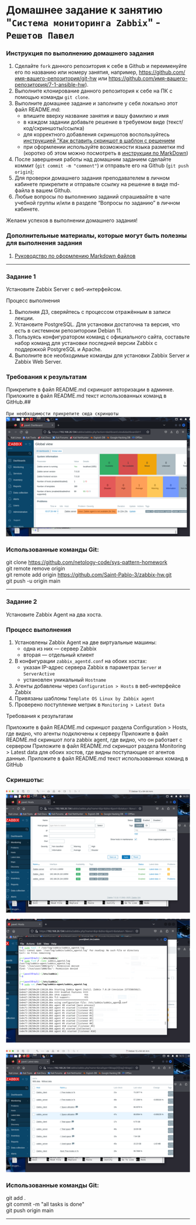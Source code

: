 # Домашнее задание к занятию "`Система мониторинга Zabbix`" - `Решетов Павел`


### Инструкция по выполнению домашнего задания

   1. Сделайте `fork` данного репозитория к себе в Github и переименуйте его по названию или номеру занятия, например, https://github.com/имя-вашего-репозитория/git-hw или  https://github.com/имя-вашего-репозитория/7-1-ansible-hw).
   2. Выполните клонирование данного репозитория к себе на ПК с помощью команды `git clone`.
   3. Выполните домашнее задание и заполните у себя локально этот файл README.md:
      - впишите вверху название занятия и вашу фамилию и имя
      - в каждом задании добавьте решение в требуемом виде (текст/код/скриншоты/ссылка)
      - для корректного добавления скриншотов воспользуйтесь [инструкцией "Как вставить скриншот в шаблон с решением](https://github.com/netology-code/sys-pattern-homework/blob/main/screen-instruction.md)
      - при оформлении используйте возможности языка разметки md (коротко об этом можно посмотреть в [инструкции  по MarkDown](https://github.com/netology-code/sys-pattern-homework/blob/main/md-instruction.md))
   4. После завершения работы над домашним заданием сделайте коммит (`git commit -m "comment"`) и отправьте его на Github (`git push origin`);
   5. Для проверки домашнего задания преподавателем в личном кабинете прикрепите и отправьте ссылку на решение в виде md-файла в вашем Github.
   6. Любые вопросы по выполнению заданий спрашивайте в чате учебной группы и/или в разделе “Вопросы по заданию” в личном кабинете.
   
Желаем успехов в выполнении домашнего задания!
   
### Дополнительные материалы, которые могут быть полезны для выполнения задания

1. [Руководство по оформлению Markdown файлов](https://gist.github.com/Jekins/2bf2d0638163f1294637#Code)

---

### Задание 1

Установите Zabbix Server с веб-интерфейсом.

Процесс выполнения

1. Выполняя ДЗ, сверяйтесь с процессом отражённым в записи лекции.
2. Установите PostgreSQL. Для установки достаточна та версия, что есть в системном репозитороии Debian 11.
3. Пользуясь конфигуратором команд с официального сайта, составьте набор команд для установки последней версии Zabbix с поддержкой PostgreSQL и Apache.
4. Выполните все необходимые команды для установки Zabbix Server и Zabbix Web Server.

### Требования к результатам

Прикрепите в файл README.md скриншот авторизации в админке.
Приложите в файл README.md текст использованных команд в GitHub.##


`При необходимости прикрепитe сюда скриншоты`
![web-server-zabbix](img/task-1.png)

### Использованные команды Git:
git clone https://github.com/netology-code/sys-pattern-homework      
git remote remove origin  
git remote add origin https://github.com/Saint-Pablo-3/zabbix-hw.git  
git push -u origin main  

---

### Задание 2

Установите Zabbix Agent на два хоста.

### Процесс выполнения

1. Установлены Zabbix Agent на две виртуальные машины:
   - одна из них — сервер Zabbix  
   - вторая — отдельный клиент
2. В конфигурации `zabbix_agentd.conf` на обоих хостах:
   - указан IP-адрес сервера Zabbix в параметрах `Server` и `ServerActive`
   - установлен уникальный `Hostname`
3. Агенты добавлены через `Configuration > Hosts` в веб-интерфейсе Zabbix
4. Привязаны шаблоны `Template OS Linux by Zabbix agent`
5. Проверено поступление метрик в `Monitoring > Latest Data`

Требования к результатам

Приложите в файл README.md скриншот раздела Configuration > Hosts, где видно, что агенты подключены к серверу
Приложите в файл README.md скриншот лога zabbix agent, где видно, что он работает с сервером
Приложите в файл README.md скриншот раздела Monitoring > Latest data для обоих хостов, где видны поступающие от агентов данные.
Приложите в файл README.md текст использованных команд в GitHub


### Скриншоты:

![Configuration Hosts](img/task-2-1.png)

![agent log](img/task-2-2.png)

![Latest data](img/task-2-3.png)


### Использованные команды Git:

git add .  
git commit -m "all tasks is done"  
git push origin main  

---

